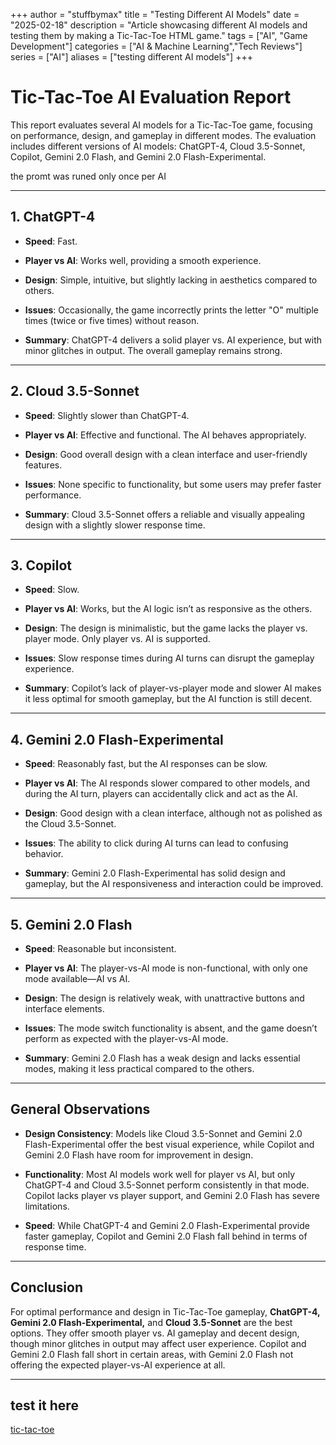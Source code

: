 +++
author = "stuffbymax"
title = "Testing Different AI Models"
date = "2025-02-18"
description = "Article showcasing different AI models and testing them by making a Tic-Tac-Toe HTML game."
tags = ["AI", "Game Development"]
categories = ["AI & Machine Learning","Tech Reviews"]
series = ["AI"]
aliases = ["testing different AI models"]
+++


# **Tic-Tac-Toe AI Evaluation Report**

This report evaluates several AI models for a Tic-Tac-Toe game, focusing on performance, design, and gameplay in different modes. The evaluation includes different versions of AI models: ChatGPT-4, Cloud 3.5-Sonnet, Copilot, Gemini 2.0 Flash, and Gemini 2.0 Flash-Experimental.

the promt was runed only once per AI

---

## **1. ChatGPT-4**

- **Speed**: Fast.  

- **Player vs AI**: Works well, providing a smooth experience.  

- **Design**: Simple, intuitive, but slightly lacking in aesthetics compared to others.  

- **Issues**: Occasionally, the game incorrectly prints the letter "O" multiple times (twice or five times) without reason.  

- **Summary**: ChatGPT-4 delivers a solid player vs. AI experience, but with minor glitches in output. The overall gameplay remains strong.  

---

## **2. Cloud 3.5-Sonnet**

- **Speed**: Slightly slower than ChatGPT-4.  

- **Player vs AI**: Effective and functional. The AI behaves appropriately.  

- **Design**: Good overall design with a clean interface and user-friendly features.  

- **Issues**: None specific to functionality, but some users may prefer faster performance.  

- **Summary**: Cloud 3.5-Sonnet offers a reliable and visually appealing design with a slightly slower response time.  

---

## **3. Copilot**

- **Speed**: Slow.  

- **Player vs AI**: Works, but the AI logic isn’t as responsive as the others.  

- **Design**: The design is minimalistic, but the game lacks the player vs. player mode. Only player vs. AI is supported.  

- **Issues**: Slow response times during AI turns can disrupt the gameplay experience.  

- **Summary**: Copilot’s lack of player-vs-player mode and slower AI makes it less optimal for smooth gameplay, but the AI function is still decent.  

---

## **4. Gemini 2.0 Flash-Experimental**

- **Speed**: Reasonably fast, but the AI responses can be slow.  

- **Player vs AI**: The AI responds slower compared to other models, and during the AI turn, players can accidentally click and act as the AI.  

- **Design**: Good design with a clean interface, although not as polished as the Cloud 3.5-Sonnet.  

- **Issues**: The ability to click during AI turns can lead to confusing behavior.  

- **Summary**: Gemini 2.0 Flash-Experimental has solid design and gameplay, but the AI responsiveness and interaction could be improved.  

---

## **5. Gemini 2.0 Flash**

- **Speed**: Reasonable but inconsistent.  

- **Player vs AI**: The player-vs-AI mode is non-functional, with only one mode available—AI vs AI.  

- **Design**: The design is relatively weak, with unattractive buttons and interface elements.  

- **Issues**: The mode switch functionality is absent, and the game doesn’t perform as expected with the player-vs-AI mode.  

- **Summary**: Gemini 2.0 Flash has a weak design and lacks essential modes, making it less practical compared to the others.  

---

## **General Observations**

- **Design Consistency**: Models like Cloud 3.5-Sonnet and Gemini 2.0 Flash-Experimental offer the best visual experience, while Copilot and Gemini 2.0 Flash have room for improvement in design.  

- **Functionality**: Most AI models work well for player vs AI, but only ChatGPT-4 and Cloud 3.5-Sonnet perform consistently in that mode. Copilot lacks player vs player support, and Gemini 2.0 Flash has severe limitations.  

- **Speed**: While ChatGPT-4 and Gemini 2.0 Flash-Experimental provide faster gameplay, Copilot and Gemini 2.0 Flash fall behind in terms of response time.  

---

## **Conclusion**

For optimal performance and design in Tic-Tac-Toe gameplay, **ChatGPT-4,** **Gemini 2.0 Flash-Experimental,** and **Cloud 3.5-Sonnet** are the best options. They offer smooth player vs. AI gameplay and decent design, though minor glitches in output may affect user experience. Copilot and Gemini 2.0 Flash fall short in certain areas, with Gemini 2.0 Flash not offering the expected player-vs-AI experience at all.  

---
## test it here
[tic-tac-toe](https://stuffbymax.me/tic-tac-toe-test/)
